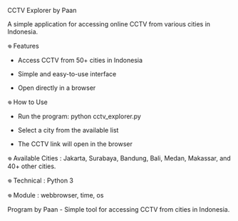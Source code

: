 CCTV Explorer by Paan

A simple application for accessing online CCTV from various cities in Indonesia.

𖦹 Features
- Access CCTV from 50+ cities in Indonesia

- Simple and easy-to-use interface

- Open directly in a browser

𖦹 How to Use
- Run the program: python cctv_explorer.py

- Select a city from the available list

- The CCTV link will open in the browser

𖦹 Available Cities :
Jakarta, Surabaya, Bandung, Bali, Medan, Makassar, and 40+ other cities.

𖦹 Technical :
Python 3

𖦹 Module : webbrowser, time, os

Program by Paan - Simple tool for accessing CCTV from cities in Indonesia.
